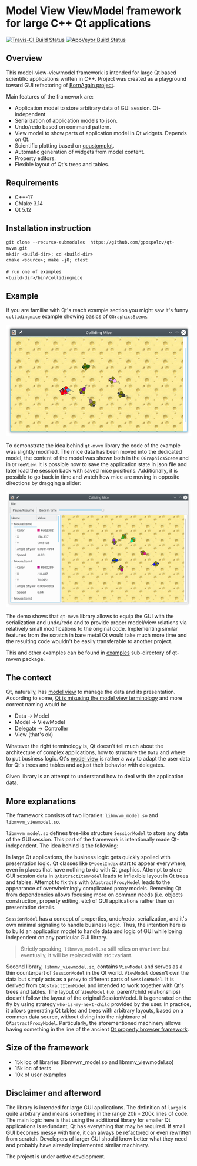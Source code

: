 # Model View ViewModel framework for large C++ Qt applications

[![Travis-CI Build Status](https://travis-ci.org/gpospelov/qt-mvvm.svg?branch=master)](https://travis-ci.org/gpospelov/qt-mvvm)
[![AppVeyor Build Status](https://ci.appveyor.com/api/projects/status/github/gpospelov/qt-mvvm?branch=master&svg=true)](https://ci.appveyor.com/project/gpospelov/qt-mvvm)

## Overview

This model-view-viewmodel framework is intended for large Qt based 
scientific applications written in C++.
Project was created as a playground toward GUI refactoring
of [BornAgain project](https://www.bornagainproject.org).

Main features of the framework are:

+ Application model to store arbitrary data of GUI session. Qt-independent.
+ Serialization of application models to json.
+ Undo/redo based on command pattern.
+ View model to show parts of application model in Qt widgets. Depends on Qt.
+ Scientific plotting based on [qcustomplot](https://www.qcustomplot.com/).
+ Automatic generation of widgets from model content.
+ Property editors.
+ Flexible layout of Qt's trees and tables.

## Requirements

+ C++-17
+ CMake 3.14
+ Qt 5.12

## Installation instruction

```
git clone --recurse-submodules  https://github.com/gpospelov/qt-mvvm.git
mkdir <build-dir>; cd <build-dir>
cmake <source>; make -j8; ctest

# run one of examples
<build-dir>/bin/collidingmice
```

## Example

If you are familiar with Qt's reach example section you might saw
it's funny `collidingmice` example showing basics of
`QGraphicsScene`.

![alt text](doc/colliding-mice-before.png)

To demonstrate the idea behind `qt-mvvm` library the code of the example was 
slightly modified. The mice data has been moved into the dedicated model, 
the content of the model was shown both in the `QGraphicsScene` and in `QTreeView`. 
It is possible now to save the application state in json file and later load 
the session back with saved mice positions. Additionally, it is possible to go 
back in time and watch how mice are moving in opposite directions by dragging a 
slider:

![alt text](doc/colliding-mice-after.png)

The demo shows that `qt-mvvm` library allows 
to equip the GUI with the serialization and undo/redo and to provide proper 
model/view relations via relatively small modifications to the original code.
Implementing similar features from the scratch in bare metal Qt would take
much more time and the resulting code wouldn't be easily transferable to another project.

This and other examples can be found in [examples](examples/README.md) sub-directory of qt-mvvm package.

## The context

Qt, naturally, has [model view](https://doc.qt.io/qt-5/model-view-programming.html)
to manage the data and its presentation.
According to some, [Qt is misusing the model view terminology](https://stackoverflow.com/questions/5543198/why-qt-is-misusing-model-view-terminology)
and more correct naming would be

+ Data -> Model
+ Model -> ViewModel
+ Delegate -> Controller
+ View (that's ok)

Whatever the right terminology is, Qt doesn't tell much about the architecture of
complex applications, how to structure the `Data` and where to put business logic.
Qt's [model view](https://doc.qt.io/qt-5/model-view-programming.html) is rather a way to adapt the user
data for Qt's trees and tables and adjust their behavior with delegates.

Given library is an attempt to understand how to deal with the application data.

## More explanations

The framework consists of two libraries: `libmvvm_model.so` and `libmvvm_viewmodel.so`.

`libmvvm_model.so` defines tree-like structure `SessionModel` to store
any data of the GUI session. This part of the framework 
is intentionally made Qt-independent. The idea behind is the following:

In large Qt applications, the business logic gets quickly spoiled with presentation
logic. Qt classes like `QModelIndex` start to appear everywhere,
even in places that have nothing to do with Qt graphics. Attempt to store GUI
session data in `QAbstractItemModel` leads to inflexible layout in Qt trees and tables. Attempt to fix this with `QAbstractProxyModel` leads to the appearance of
overwhelmingly complicated proxy models. Removing Qt from dependencies allows
focusing more on common needs (i.e. objects construction, property editing, etc) of GUI applications rather than on presentation details.

`SessionModel` has a concept of properties, undo/redo,
serialization, and it's own minimal signaling to handle business logic.
Thus, the intention here is to build an application model to handle data and logic of GUI  while being independent on any particular GUI library.

> Strictly speaking, `libmvvm_model.so` still relies on `QVariant` but eventually, it will be replaced with std::variant.

Second library, `libmmv_viewmodel.so`, contains `ViewModel` and serves
as a thin counterpart of `SessionModel` in the Qt world.
`ViewModel` doesn't own the data but simply acts
as a `proxy` to different parts of `SessionModel`.
It is derived from `QAbstractItemModel` and intended to work together with Qt's trees and tables. The layout of `ViewModel` (i.e. parent/child relationships) doesn't follow the layout of the original SessionModel. It is generated on the fly
by using strategy `who-is-my-next-child` provided
by the user. In practice, it allows generating Qt tables and trees with arbitrary layouts, based on a common data source, without diving into the nightmare of
`QAbstractProxyModel`.
Particularly, the aforementioned machinery allows having something in the line of the ancient [Qt property browser framework](https://doc.qt.io/archives/qq/qq18-propertybrowser.html). 


## Size of the framework

+ 15k loc of libraries (libmvvm_model.so and libmmv_viewmodel.so)
+ 15k loc of tests
+ 10k of user examples

## Disclaimer and afterword

The library is intended for large GUI applications.
The definition of `large` is quite arbitrary and means something 
in the range 20k - 200k lines of code. 
The main logic here is that using the additional library for smaller Qt applications 
is redundant, Qt has everything that may be required. If small GUI becomes
messy with time, it can always be refactored or even rewritten from scratch.
Developers of larger GUI should know better what they need and probably 
have already implemented similar machinery.

The project is under active development.
